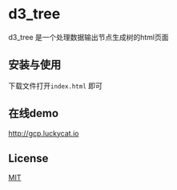 # d3_tree
d3_tree 是一个处理数据输出节点生成树的html页面

## 安装与使用

下载文件打开`index.html` 即可

## 在线demo

http://gcp.luckycat.io


## License
[MIT](https://choosealicense.com/licenses/mit/)
